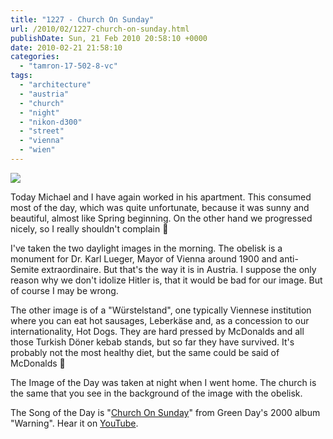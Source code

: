 ```yaml
---
title: "1227 - Church On Sunday"
url: /2010/02/1227-church-on-sunday.html
publishDate: Sun, 21 Feb 2010 20:58:10 +0000
date: 2010-02-21 21:58:10
categories: 
  - "tamron-17-502-8-vc"
tags: 
  - "architecture"
  - "austria"
  - "church"
  - "night"
  - "nikon-d300"
  - "street"
  - "vienna"
  - "wien"
---
```

<a target="_blank" href="https://d25zfm9zpd7gm5.cloudfront.net/1200x1200/2010/20100221_182038_ps.jpg"><img src="https://d25zfm9zpd7gm5.cloudfront.net/0600x0600/2010/20100221_182038_ps.jpg" /></a>

Today Michael and I have again worked in his apartment. This consumed most of the day, which was quite unfortunate, because it was sunny and beautiful, almost like Spring beginning. On the other hand we progressed nicely, so I really shouldn't complain 🙂

<a target="_blank" href="https://d25zfm9zpd7gm5.cloudfront.net/1200x1200/2010/20100221_095802_ps.jpg"><img style="margin: 0pt 0px 0pt 10px; float: right;" src="https://d25zfm9zpd7gm5.cloudfront.net/0150x0150/2010/20100221_095802_ps.jpg" alt="" border="0" /></a> I've taken the two daylight images in the morning. The obelisk is a monument for Dr. Karl Lueger, Mayor of Vienna around 1900 and anti-Semite extraordinaire. But that's the way it is in Austria. I suppose the only reason why we don't idolize Hitler is, that it would be bad for our image. But of course I may be wrong.

<a target="_blank" href="https://d25zfm9zpd7gm5.cloudfront.net/1200x1200/2010/20100221_100517_ps.jpg"><img style="margin: 0pt 10px 0pt 0px; float: left;" src="https://d25zfm9zpd7gm5.cloudfront.net/0150x0150/2010/20100221_100517_ps.jpg" alt="" border="0" /></a> The other image is of a "Würstelstand", one typically Viennese institution where you can eat hot sausages, Leberkäse and, as a concession to our internationality, Hot Dogs. They are hard pressed by McDonalds and all those Turkish Döner kebab stands, but so far they have survived. It's probably not the most healthy diet, but the same could be said of McDonalds 🙂

 The Image of the Day was taken at night when I went home. The church is the same that you see in the background of the image with the obelisk.

The Song of the Day is "<a target="_blank" href="http://www.lyricsmode.com/lyrics/g/green_day/church_on_sunday.html">Church On Sunday</a>" from Green Day's 2000 album "Warning". Hear it on <a target="_blank" href="http://www.youtube.com/watch?v=4UE0U3V3rmM&feature=related">YouTube</a>.
